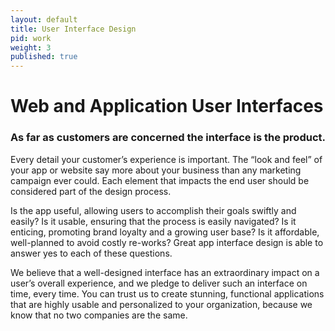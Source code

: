 ```yaml
---
layout: default
title: User Interface Design
pid: work
weight: 3
published: true
---
```


# Web and Application User Interfaces

### As far as customers are concerned the interface is the product.

Every detail your customer&rsquo;s experience is important. The &ldquo;look and feel&rdquo; of your app or website say more about your business than any marketing campaign ever could. Each element that impacts the end user should be considered part of the design process.

Is the app useful, allowing users to accomplish their goals swiftly and easily? Is it usable, ensuring that the process is easily navigated? Is it enticing, promoting brand loyalty and a growing user base? Is it affordable, well-planned to avoid costly re-works? Great app interface design is able to answer yes to each of these questions.

We believe that a well-designed interface has an extraordinary impact on a user&rsquo;s overall experience, and we pledge to deliver such an interface on time, every time. You can trust us to create stunning, functional applications that are highly usable and personalized to your organization, because we know that no two companies are the same.
